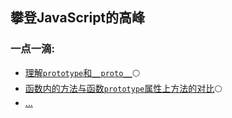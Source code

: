 ## 攀登JavaScript的高峰

### 一点一滴:
+ [理解`prototype`和`__proto__`](points/understand-prototype-__proto__.md):full_moon:
+ [函数内的方法与函数`prototype`属性上方法的对比](points/methods-within-constructor-vs-prototype-in-javascript.md):full_moon:
+ [...]()